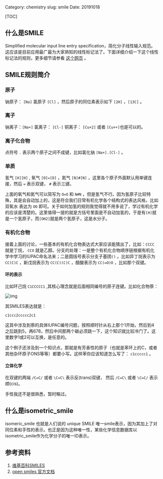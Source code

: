 Category: chemistry
slug: smile
Date: 20191018

[TOC]

## 什么是SMILE

Simplified molecular input line entry specification，简化分子线性输入规范。这应该是目前应用最广最为大家熟知的线性标记法了。下面详细介绍一下这个线性标记法的规则，更多细节请参看 [这个网页](http://www.opensmiles.org/spec/open-smiles-3-input.html) 。



## SMILE规则简介

### 原子

钠原子： `[Na]` 氯原子 `[Cl]`  ，然后原子的同位素表示如下 `[2H]` ，`[13C]` 。

### 离子

钠离子：`[Na+]` 氯离子：   `[Cl-]` 铜离子：  `[Cu+2]`  或者 `[Cu++]`也是可以的。

### 离子化合物

点符号 `.` 表示两个原子之间不成键，比如氯化钠 `[Na+].[Cl-]` 。

### 单质

氢气 `[H][H]` , 氧气  `[O]=[O]` ，氮气 `[N]#[N]` ，这里各个原子外面默认用单键连接，然后 `=` 表示双键， `#` 表示三键。

上面的氧气和氮气可以简写为 `O=O` 和 `N#N` ，但是氢气不行。因为氢原子比较特殊，其是会自动加上的，这是符合我们日常有机化学各个结构式的表达风格，比如双氧水 表达为 `OO` 即可。关于如何加氢的规则我觉得就不用多说了，学过有机化学的应该是清楚的。这里值得一提的就是方括号里面是不自动加氢的，于是有`[H]`就是一个氢原子，而`[OH2]`就是两个氢原子，这是水分子。

### 有机化合物

接着上面的讨论，一些基本的有机化合物表达式大家应该能猜出了，比如：`CCCC` 就是丁烷， `CCO` 就是乙醇。分支的处理：一是整个有机化合物顺序链根据有机化学中学习的IUPAC命名法来；二是圆括号表示分支子基团`()` 。比如异丁烷表示为 `CC(C)C` ，新戊烷表示为 `CC(C)(C)C` ，醋酸表示为 `CC(=O)O` ，比如那个双键。

#### 环的表示

比如环己烷 `C1CCCCC1` ,其核心理念就是后面相同编号的原子连键。比如化合物萘：

![img]({static}/images/chemistry/Naphthalene.png)

其SMILES表达就是：

    c1ccc2ccccc2c1

这其中涉及到萘的具体IUPAC编号问题，按照顺时针从右上那个1开始，然后到4之后跳到5，再678，然后中间那两个碳必须跳一下，这个知识就比较冷门了。这里数字1或2可以互换，是任意的。

这个例子还涉及到一个知识点，那就是有芳香性的原子（也就是苯环上的C，或者其他杂环原子ONS等等）都要小写。这样苯你应该知道怎么写了： `c1ccccc1` 。

#### 立体化学 

在双键的两端 `/C=C/` 或者 `\C=C\` 表示反(trans)双键， 然后 `/C=C\` 或者 `\C=C/` 表示顺(cis)。

手性我还不是很熟悉，暂时略过。


## 什么是isometric_smile

isomeric_smile 也就是人们说的 unique SMILE 唯一smile表示，因为其加上了对同位素和手性的表示。也正是因为这种唯一性，某些化学信息数据库以isometric_smile作为化学分子的唯一ID表示。



## 参考资料
1.  [维基百科SMILES](http://zh.wikipedia.org/zh/%E7%AE%80%E5%8C%96%E5%88%86%E5%AD%90%E7%BA%BF%E6%80%A7%E8%BE%93%E5%85%A5%E8%A7%84%E8%8C%83)
2.  [open smiles 官方文档](http://www.opensmiles.org/spec/open-smiles.html)
